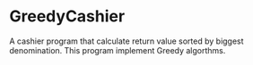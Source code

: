 # GreedyCashier
A cashier program that calculate return value sorted by biggest denomination. This program implement Greedy algorthms. 
